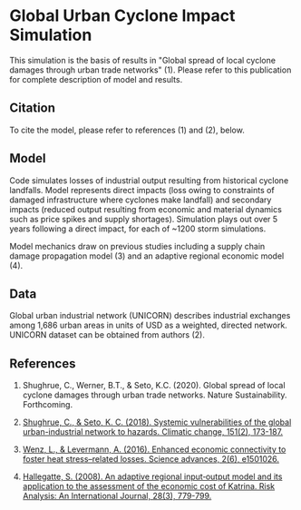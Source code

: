 # Global Urban Cyclone Impact Simulation
This simulation is the basis of results in "Global spread of local cyclone damages through urban trade networks" (1). Please refer to this publication for complete description of model and results. 

## Citation
To cite the model, please refer to references (1) and (2), below. 

## Model 
Code simulates losses of industrial output resulting from historical cyclone landfalls. Model represents direct impacts (loss owing to constraints of damaged infrastructure where cyclones make landfall) and secondary impacts (reduced output resulting from economic and material dynamics such as price spikes and supply shortages). Simulation plays out over 5 years following a direct impact, for each of ~1200 storm simulations. 

Model mechanics draw on previous studies including a supply chain damage propagation model (3) and an adaptive regional economic model (4).

## Data
Global urban industrial network (UNICORN) describes industrial exchanges among 1,686 urban areas in units of USD as a weighted, directed network. UNICORN dataset can be obtained from authors (2).  

## References

1. Shughrue, C., Werner, B.T., & Seto, K.C. (2020). Global spread of local cyclone damages through urban trade networks. Nature Sustainability. Forthcoming. 

2. [Shughrue, C., & Seto, K. C. (2018). Systemic vulnerabilities of the global urban-industrial network to hazards. Climatic change, 151(2), 173-187.](https://link.springer.com/article/10.1007/s10584-018-2293-0)

3. [Wenz, L., & Levermann, A. (2016). Enhanced economic connectivity to foster heat stress–related losses. Science advances, 2(6), e1501026.](https://advances.sciencemag.org/content/2/6/e1501026?intcmp=trendmd-adv)

4. [Hallegatte, S. (2008). An adaptive regional input‐output model and its application to the assessment of the economic cost of Katrina. Risk Analysis: An International Journal, 28(3), 779-799.](https://onlinelibrary.wiley.com/doi/abs/10.1111/j.1539-6924.2008.01046.x)

